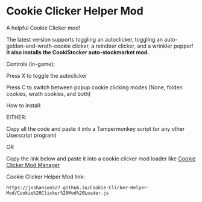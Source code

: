 # Cookie Clicker Helper Mod
A helpful Cookie Clicker mod!

The latest version supports toggling an autoclicker, toggling an auto-golden-and-wrath-cookie clicker, a reindeer clicker, and a wrinkler popper! **It also installs the CookiStocker auto-stockmarket mod.**

Controls (in-game):
  
Press X to toggle the autoclicker
  
Press C to switch between popup cookie clicking modes (None, folden cookies, wrath cookies, and both)

How to install:

EITHER:

Copy all the code and paste it into a Tampermonkey script (or any other Userscript program)

OR

Copy the link below and paste it into a cookie clicker mod loader like [Cookie Clicker Mod Manager](https://chromewebstore.google.com/detail/cookie-clicker-mod-manage/gehplcbdghdjeinldbgkjdffgkdcpned)

Cookie Clicker Helper Mod link:

	https://joshanson527.github.io/Cookie-Clicker-Helper-Mod/Cookie%20Clicker%20Mod%20Loader.js
